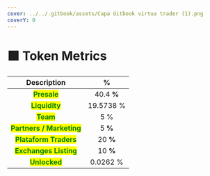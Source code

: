 ```yaml
---
cover: ../../.gitbook/assets/Capa Gitbook virtua trader (1).png
coverY: 0
---
```


# 🟩 Token Metrics

|                         Description                        |      %     |
| :--------------------------------------------------------: | :--------: |
|        <mark style="color:green;">**Presale**</mark>       | 40.4 **%** |
|       <mark style="color:green;">**Liquidity**</mark>      |  19.5738 % |
|         <mark style="color:green;">**Team**</mark>         |     5 %    |
| <mark style="color:green;">**Partners / Marketing**</mark> |   5 **%**  |
|   <mark style="color:green;">**Plataform Traders**</mark>  |  20 **%**  |
|   <mark style="color:green;">**Exchanges Listing**</mark>  |  10 **%**  |
|       <mark style="color:green;">**Unlocked**</mark>       |  0.0262 %  |
